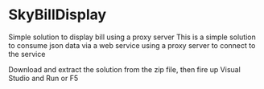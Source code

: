 # SkyBillDisplay
Simple solution to display bill using a proxy server
This is a simple solution to consume json data via a web service using a proxy server to connect to the service

Download and extract the solution from the zip file, then fire up Visual Studio and Run or F5
